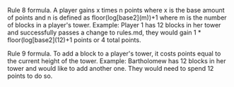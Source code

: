 Rule 8 formula. A player gains x times n points where x is the base amount of points and n is defined as floor(log[base2]\(m))+1 where m is the number of blocks in a player's tower. 
Example: Player 1 has 12 blocks in her tower and successfully passes a change to rules.md, they would gain 1 * floor(log[base2]\(12)+1 points or 4 total points. 

Rule 9 formula. To add a block to a player's tower, it costs points equal to the current height of the tower.
Example: Bartholomew has 12 blocks in her tower and would like to add another one. They would need to spend 12 points to do so.
